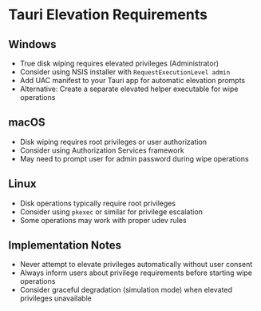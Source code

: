 # Tauri Elevation Requirements

## Windows
- True disk wiping requires elevated privileges (Administrator)
- Consider using NSIS installer with `RequestExecutionLevel admin`
- Add UAC manifest to your Tauri app for automatic elevation prompts
- Alternative: Create a separate elevated helper executable for wipe operations

## macOS
- Disk wiping requires root privileges or user authorization
- Consider using Authorization Services framework
- May need to prompt user for admin password during wipe operations

## Linux
- Disk operations typically require root privileges
- Consider using `pkexec` or similar for privilege escalation
- Some operations may work with proper udev rules

## Implementation Notes
- Never attempt to elevate privileges automatically without user consent
- Always inform users about privilege requirements before starting wipe operations
- Consider graceful degradation (simulation mode) when elevated privileges unavailable
